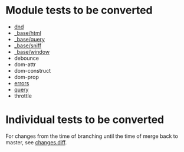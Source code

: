 # Module tests to be converted

* [dnd](https://github.com/bryanforbes/dojo/pull/81)
* [\_base/html](https://github.com/bryanforbes/dojo/pull/74)
* [\_base/query](https://github.com/bryanforbes/dojo/pull/64)
* [\_base/sniff](https://github.com/bryanforbes/dojo/pull/66)
* [\_base/window](https://github.com/bryanforbes/dojo/pull/68)
* debounce
* dom-attr
* dom-construct
* dom-prop
* [errors](https://github.com/bryanforbes/dojo/pull/56)
* [query](https://github.com/bryanforbes/dojo/pull/69)
* throttle

# Individual tests to be converted

For changes from the time of branching until the time of merge back to master, see [changes.diff](changes.diff).
